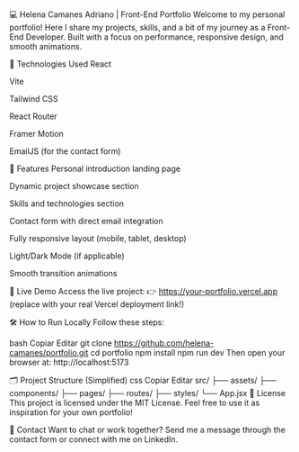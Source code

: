 💻 Helena Camanes Adriano | Front-End Portfolio
Welcome to my personal portfolio!
Here I share my projects, skills, and a bit of my journey as a Front-End Developer.
Built with a focus on performance, responsive design, and smooth animations.

🚀 Technologies Used
React

Vite

Tailwind CSS

React Router

Framer Motion

EmailJS (for the contact form)

🎯 Features
Personal introduction landing page

Dynamic project showcase section

Skills and technologies section

Contact form with direct email integration

Fully responsive layout (mobile, tablet, desktop)

Light/Dark Mode (if applicable)

Smooth transition animations

🔗 Live Demo
Access the live project:
👉 https://your-portfolio.vercel.app
(replace with your real Vercel deployment link!)

🛠️ How to Run Locally
Follow these steps:

bash
Copiar
Editar
git clone https://github.com/helena-camanes/portfolio.git
cd portfolio
npm install
npm run dev
Then open your browser at:
http://localhost:5173

🗂️ Project Structure (Simplified)
css
Copiar
Editar
src/
├── assets/
├── components/
├── pages/
├── routes/
├── styles/
└── App.jsx
📄 License
This project is licensed under the MIT License.
Feel free to use it as inspiration for your own portfolio!

🌟 Contact
Want to chat or work together?
Send me a message through the contact form or connect with me on LinkedIn.